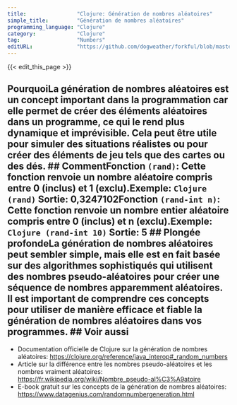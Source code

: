 ```yaml
---
title:                "Clojure: Génération de nombres aléatoires"
simple_title:         "Génération de nombres aléatoires"
programming_language: "Clojure"
category:             "Clojure"
tag:                  "Numbers"
editURL:              "https://github.com/dogweather/forkful/blob/master/content/fr/clojure/generating-random-numbers.md"
---
```


{{< edit_this_page >}}

## PourquoiLa génération de nombres aléatoires est un concept important dans la programmation car elle permet de créer des éléments aléatoires dans un programme, ce qui le rend plus dynamique et imprévisible. Cela peut être utile pour simuler des situations réalistes ou pour créer des éléments de jeu tels que des cartes ou des dés.  ## CommentFonction ```(rand)```: Cette fonction renvoie un nombre aléatoire compris entre 0 (inclus) et 1 (exclu).Exemple: ```Clojure (rand)``` Sortie: 0,3247102Fonction ```(rand-int n)```: Cette fonction renvoie un nombre entier aléatoire compris entre 0 (inclus) et n (exclu).Exemple: ```Clojure (rand-int 10)``` Sortie: 5  ## Plongée profondeLa génération de nombres aléatoires peut sembler simple, mais elle est en fait basée sur des algorithmes sophistiqués qui utilisent des nombres pseudo-aléatoires pour créer une séquence de nombres apparemment aléatoires. Il est important de comprendre ces concepts pour utiliser de manière efficace et fiable la génération de nombres aléatoires dans vos programmes.  ## Voir aussi
- Documentation officielle de Clojure sur la génération de nombres aléatoires: https://clojure.org/reference/java_interop#_random_numbers
- Article sur la différence entre les nombres pseudo-aléatoires et les nombres vraiment aléatoires: https://fr.wikipedia.org/wiki/Nombre_pseudo-al%C3%A9atoire
- E-book gratuit sur les concepts de la génération de nombres aléatoires: https://www.datagenius.com/randomnumbergeneration.html